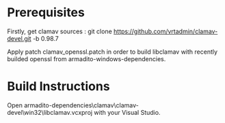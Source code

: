Prerequisites
==============

Firstly, get clamav sources :
   git clone https://github.com/vrtadmin/clamav-devel.git -b 0.98.7

Apply patch clamav_openssl.patch in order to build libclamav with recently builded openssl from armadito-windows-dependencies.

Build Instructions
==================

Open armadito-dependencies\clamav\clamav-devel\win32\libclamav.vcxproj with your Visual Studio.


